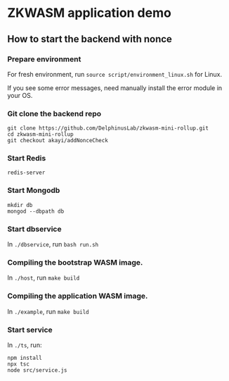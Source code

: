 # ZKWASM application demo

## How to start the backend with nonce

### Prepare environment

For fresh environment, run `source script/environment_linux.sh` for Linux.

If you see some error messages, need manually install the error module in your OS.

### Git clone the backend repo

```
git clone https://github.com/DelphinusLab/zkwasm-mini-rollup.git
cd zkwasm-mini-rollup
git checkout akayi/addNonceCheck
```

### Start Redis

`redis-server`

### Start Mongodb

```
mkdir db
mongod --dbpath db
```

### Start dbservice

In `./dbservice`, run `bash run.sh`

### Compiling the bootstrap WASM image.

In `./host`, run `make build`

### Compiling the application WASM image.

In `./example`, run `make build`

### Start service

In `./ts`, run:
```
npm install
npx tsc
node src/service.js
```